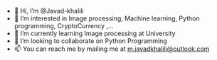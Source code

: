 - 👋 Hi, I’m @Javad-khalili
- 👀 I’m interested in Image processing, Machine learning, Python programming, CryptoCurrency ,...
- 🌱 I’m currently learning Image processing at University 
- 💞️ I’m looking to collaborate on Python Programming
- 📫 You can reach me by mailing me at m.javadkhalili@outlook.com

<!---
Javad-khalili/Javad-khalili is a ✨ special ✨ repository because its `README.md` (this file) appears on your GitHub profile.
You can click the Preview link to take a look at your changes.
--->
